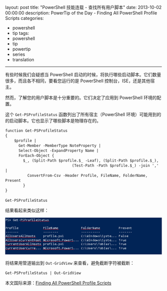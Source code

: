 layout: post
title: "PowerShell 技能连载 - 查找所有用户脚本"
date: 2013-10-02 00:00:00
description: PowerTip of the Day - Finding All PowerShell Profile Scripts
categories:
- powershell
- tip
tags:
- powershell
- tip
- powertip
- series
- translation
---
有些时候我们会疑惑当 PowerShell 启动的时候，将执行哪些启动脚本。它们数量很多，而且各不相同，要看您运行的是 PowerShell 控制台，ISE，还是其他宿主。

然而，了解您的用户脚本是十分重要的。它们决定了应用到 PowerShell 环境的配置。

这个 `Get-PSProfileStatus` 函数列出了所有宿主（PowerShell 环境）可能用到的的启动脚本。它也显示了哪些脚本是物理存在的。

	function Get-PSProfileStatus
	{
	    $profile | 
	      Get-Member -MemberType NoteProperty |
	      Select-Object -ExpandProperty Name | 
	      ForEach-Object {
	        $_, (Split-Path $profile.$_ -Leaf), (Split-Path $profile.$_), 
	                              (Test-Path -Path $profile.$_) -join ',' |
	          ConvertFrom-Csv -Header Profile, FileName, FolderName, Present
	        }
	}
	
	Get-PSProfileStatus

结果看起来类似这样：

![](/img/2013-10-02-finding-all-powershell-profile-scripts-001.png)

将结果用管道输出到 `Out-GridView` 来查看，避免截断字符被截断：

	Get-PSProfileStatus | Out-GridView

<!--more-->

本文国际来源：[Finding All PowerShell Profile Scripts](http://community.idera.com/powershell/powertips/b/tips/posts/finding-all-powershell-profile-scripts)
